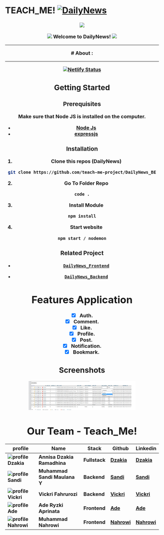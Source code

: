# TEACH_ME!  [![DailyNews](https://awesome.re/badge-flat2.svg)](https://)
<h3 align="center">

![](https://capsule-render.vercel.app/api?type=waving&color=gradient&height=100&section=header)

<img src="https://camo.githubusercontent.com/5bbf8ca61ef5f92684489ace45ad6f45984fff87a621040c62b1fe31e3005ff9/687474703a2f2f692e696d6775722e636f6d2f436a34724d72532e676966" width="30">
  Welcome to DailyNews!
  <img src="https://media.giphy.com/media/hvRJCLFzcasrR4ia7z/giphy.gif" width="28">
  
---
<div align="center">
# About :
  
---

  [![Netlify Status](https://api.netlify.com/api/v1/badges/29e58c63-9c4b-45a9-af9e-e827896feb5d/deploy-status)](https://app.netlify.com/sites/ankasa-rainbow/deploys)
## Getting Started

  

### Prerequisites

 Make sure that Node JS is installed on the computer.

* [Node Js](https://nodejs.org/)
* [expressjs](https://expressjs.com/en/starter/installing.html)

  

### Installation

  

1. Clone this repos (DailyNews)

```sh
git clone https://github.com/teach-me-project/DailyNews_BE
```

2. Go To Folder Repo

```sh
code .
```

3. Install Module

```sh
npm install
```
  
4. Start website

```sh
npm start / nodemon
```

  

### Related Project

* [`DailyNews_Frontend`](https://github.com/teach-me-project/DailyNews_FE)

* [`DailyNews_Backend`](https://github.com/teach-me-project/DailyNews_BE)

  
# Features Application
- [x] Auth.
- [x] Comment.
- [x] Like.
- [x] Profile.
- [x] Post.
- [x] Notification.
- [x] Bookmark.
## Screenshots

  
<div  align="center">
<img  width="350"  src="https://github.com/teach-me-project/DailyNews_BE/blob/main/WhatsApp%20Image%202022-07-26%20at%2010.45.26.jpeg">


# Our Team - Teach_Me!
 | profile | Name | Stack | Github | Linkedin |
 | ------- | ---- | ------ | ------ | -------- |
 | ![profile Dzakia][img-Dzakia] | Annisa Dzakia Ramadhina | Fullstack | [Dzakia](https://github.com/dzakia-st3)|[Dzakia](https://www.linkedin.com/) 
 | ![profile Sandi][img-Sandi] | Muhammad Sandi Maulana Y| Backend| [Sandi](https://github.com/muhammadsandi12)|[Sandi](https://www.linkedin.com/) 
 | ![profile Vickri][img-Vickri] | Vickri Fahrurozi | Backend | [Vickri](https://github.com/VickriFahrurozi)|[Vickri](https://www.linkedin.com/in/vickri-fahrurozi) 
 | ![profile Ade][img-Ade] | Ade Ryzki Aprinata | Frontend | [Ade](https://github.com/ade-ryzki)|[Ade](https://www.linkedin.com/in/ade-ryzki)
 | ![profile Nahrowi][img-Nahrowi] | Muhammad Nahrowi | Frontend | [Nahrowi](https://github.com/m-nahrowi)|[Nahrowi](https://www.linkedin.com/)

[img-Dzakia]: https://avatars.githubusercontent.com/u/105700671?v=4
[img-Sandi]: https://avatars.githubusercontent.com/u/69453646?v=4
[img-Vickri]: https://avatars.githubusercontent.com/u/40363306?v=4
[img-Ade]: https://avatars.githubusercontent.com/u/95088271?v=4
[img-Nahrowi]: https://avatars.githubusercontent.com/u/86625224?v=4
